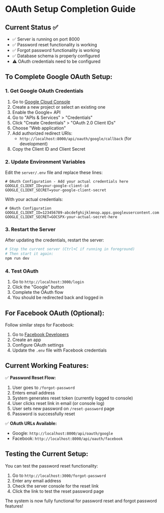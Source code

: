 # OAuth Setup Completion Guide

## Current Status ✅
- ✅ Server is running on port 8000
- ✅ Password reset functionality is working
- ✅ Forgot password functionality is working
- ✅ Database schema is properly configured
- ⚠️ OAuth credentials need to be configured

## To Complete Google OAuth Setup:

### 1. Get Google OAuth Credentials

1. Go to [Google Cloud Console](https://console.cloud.google.com/)
2. Create a new project or select an existing one
3. Enable the Google+ API
4. Go to "APIs & Services" > "Credentials"
5. Click "Create Credentials" > "OAuth 2.0 Client IDs"
6. Choose "Web application"
7. Add authorized redirect URIs:
   - `http://localhost:8000/api/oauth/google/callback` (for development)
8. Copy the Client ID and Client Secret

### 2. Update Environment Variables

Edit the `server/.env` file and replace these lines:

```env
# OAuth Configuration - Add your actual credentials here
GOOGLE_CLIENT_ID=your-google-client-id
GOOGLE_CLIENT_SECRET=your-google-client-secret
```

With your actual credentials:

```env
# OAuth Configuration
GOOGLE_CLIENT_ID=123456789-abcdefghijklmnop.apps.googleusercontent.com
GOOGLE_CLIENT_SECRET=GOCSPX-your-actual-secret-here
```

### 3. Restart the Server

After updating the credentials, restart the server:

```bash
# Stop the current server (Ctrl+C if running in foreground)
# Then start it again:
npm run dev
```

### 4. Test OAuth

1. Go to `http://localhost:3000/login`
2. Click the "Google" button
3. Complete the OAuth flow
4. You should be redirected back and logged in

## For Facebook OAuth (Optional):

Follow similar steps for Facebook:
1. Go to [Facebook Developers](https://developers.facebook.com/)
2. Create an app
3. Configure OAuth settings
4. Update the `.env` file with Facebook credentials

## Current Working Features:

✅ **Password Reset Flow:**
1. User goes to `/forgot-password`
2. Enters email address
3. System generates reset token (currently logged to console)
4. User clicks reset link in email (or console log)
5. User sets new password on `/reset-password` page
6. Password is successfully reset

✅ **OAuth URLs Available:**
- Google: `http://localhost:8000/api/oauth/google`
- Facebook: `http://localhost:8000/api/oauth/facebook`

## Testing the Current Setup:

You can test the password reset functionality:

1. Go to `http://localhost:3000/forgot-password`
2. Enter any email address
3. Check the server console for the reset link
4. Click the link to test the reset password page

The system is now fully functional for password reset and forgot password features!
